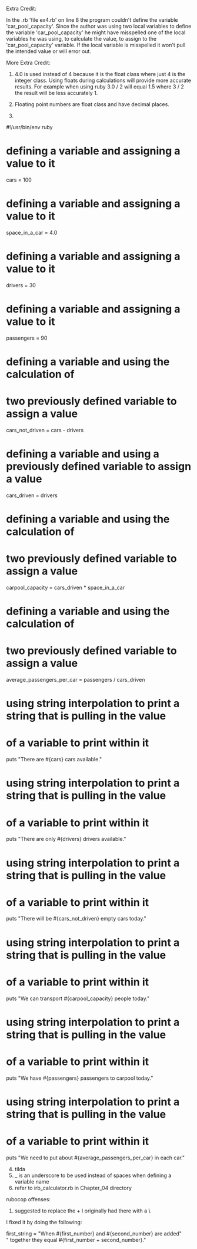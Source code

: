 Extra Credit: 

In the .rb 'file ex4.rb' on line 8 the program couldn't define the variable 'car_pool_capacity'.
Since the author was using two local variables to define the variable 'car_pool_capacity' he might have misspelled one 
of the local variables he was using, to calculate the value, to assign to the 'car_pool_capacity' variable. If the local 
variable is misspelled it won't pull the intended value or will error out.

More Extra Credit:

1. 4.0 is used instead of 4 because it is the float class where just 4 is the integer class. Using floats during 
calculations will provide more accurate results. For example when using ruby 3.0 / 2 will equal 1.5 where 3 / 2
the result will be less accurately 1.

2. Floating point numbers are float class and have decimal places.
 
3.
#!/usr/bin/env ruby
# defining a variable and assigning a value to it
cars = 100
# defining a variable and assigning a value to it
space_in_a_car = 4.0
# defining a variable and assigning a value to it
drivers = 30
# defining a variable and assigning a value to it
passengers = 90
# defining a variable and using the calculation of
# two previously defined variable to assign a value
cars_not_driven = cars - drivers
# defining a variable and using a previously defined variable to assign a value
cars_driven = drivers
# defining a variable and using the calculation of
# two previously defined variable to assign a value
carpool_capacity = cars_driven * space_in_a_car
# defining a variable and using the calculation of
# two previously defined variable to assign a value
average_passengers_per_car = passengers / cars_driven
# using string interpolation to print a string that is pulling in the value
# of a variable to print within it
puts "There are #{cars} cars available."
# using string interpolation to print a string that is pulling in the value
# of a variable to print within it
puts "There are only #{drivers} drivers available."
# using string interpolation to print a string that is pulling in the value
# of a variable to print within it
puts "There will be #{cars_not_driven} empty cars today."
# using string interpolation to print a string that is pulling in the value
# of a variable to print within it
puts "We can transport #{carpool_capacity}  people today."
# using string interpolation to print a string that is pulling in the value
# of a variable to print within it
puts "We have #{passengers} passengers to carpool today."
# using string interpolation to print a string that is pulling in the value
# of a variable to print within it
puts "We need to put about #{average_passengers_per_car} in each car."

4. tilda
5. _ is an underscore to be used instead of spaces when defining a variable name
6. refer to irb_calculator.rb in Chapter_04 directory

rubocop offenses:
1. suggested to replace the + I originally had there with a \

  I fixed it by doing the following:
  
first_string = "When #{first_number} and #{second_number} are added" \
  " together they equal #{first_number + second_number}."
  
